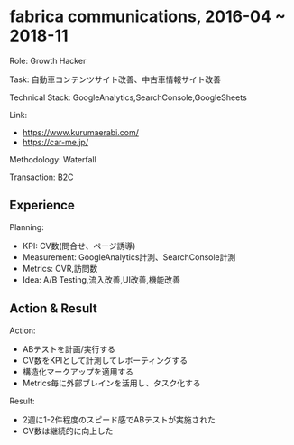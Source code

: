 # fabrica communications, 2016-04 ~ 2018-11

Role: Growth Hacker

Task: 自動車コンテンツサイト改善、中古車情報サイト改善

Technical Stack: GoogleAnalytics,SearchConsole,GoogleSheets

Link:
- https://www.kurumaerabi.com/
- https://car-me.jp/

Methodology: Waterfall

Transaction: B2C

## Experience

Planning:
- KPI: CV数(問合せ、ページ誘導)
- Measurement: GoogleAnalytics計測、SearchConsole計測
- Metrics: CVR,訪問数
- Idea: A/B Testing,流入改善,UI改善,機能改善

## Action & Result

Action:
- ABテストを計画/実行する
- CV数をKPIとして計測してレポーティングする
- 構造化マークアップを適用する
- Metrics毎に外部ブレインを活用し、タスク化する

Result:
- 2週に1-2件程度のスピード感でABテストが実施された
- CV数は継続的に向上した
